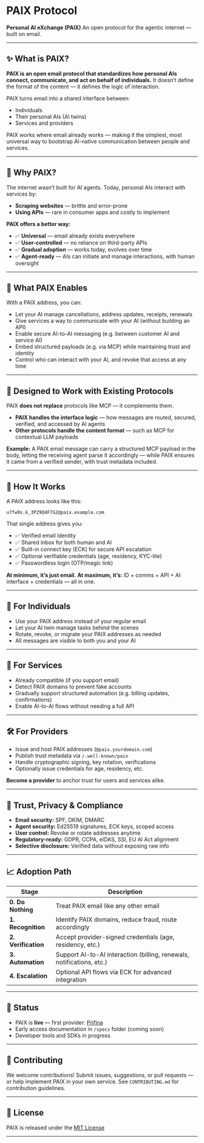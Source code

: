 # PAIX Protocol

**Personal AI eXchange (PAIX)**
An open protocol for the agentic internet — built on email.

---

## ✨ What is PAIX?

**PAIX is an open email protocol that standardizes how personal AIs connect, communicate, and act on behalf of individuals.**
It doesn’t define the format of the content — it defines the logic of interaction.

PAIX turns email into a shared interface between:

* Individuals
* Their personal AIs (AI twins)
* Services and providers

PAIX works where email already works — making it the simplest, most universal way to bootstrap AI-native communication between people and services.

---

## 🧠 Why PAIX?

The internet wasn’t built for AI agents. Today, personal AIs interact with services by:

* **Scraping websites** — brittle and error-prone
* **Using APIs** — rare in consumer apps and costly to implement

**PAIX offers a better way:**

* ✅ **Universal** — email already exists everywhere
* ✅ **User-controlled** — no reliance on third-party APIs
* ✅ **Gradual adoption** — works today, evolves over time
* ✅ **Agent-ready** — AIs can initiate and manage interactions, with human oversight

---

## 🔌 What PAIX Enables

With a PAIX address, you can:

* Let your AI manage cancellations, address updates, receipts, renewals
* Give services a way to communicate with your AI (without building an API)
* Enable secure AI-to-AI messaging (e.g. between customer AI and service AI)
* Embed structured payloads (e.g. via MCP) while maintaining trust and identity
* Control who can interact with your AI, and revoke that access at any time

---

## 🔁 Designed to Work with Existing Protocols

PAIX **does not replace** protocols like MCP — it complements them.

* **PAIX handles the interface logic** — how messages are routed, secured, verified, and accessed by AI agents
* **Other protocols handle the content format** — such as MCP for contextual LLM payloads

**Example:**
A PAIX email message can carry a structured MCP payload in the body, letting the receiving agent parse it accordingly — while PAIX ensures it came from a verified sender, with trust metadata included.

---

## 🧱 How It Works

A PAIX address looks like this:

```
u7fw9s.k_3PZ9Q4F7G2@paix.example.com
```

That single address gives you:

* ✅ Verified email identity
* ✅ Shared inbox for both human and AI
* ✅ Built-in connect key (ECK) for secure API escalation
* ✅ Optional verifiable credentials (age, residency, KYC-lite)
* ✅ Passwordless login (OTP/magic link)

**At minimum, it’s just email.**
**At maximum, it’s:** ID + comms + API + AI interface + credentials — all in one.

---

## 👤 For Individuals

* Use your PAIX address instead of your regular email
* Let your AI twin manage tasks behind the scenes
* Rotate, revoke, or migrate your PAIX addresses as needed
* All messages are visible to both you and your AI

---

## 🏢 For Services

* Already compatible (if you support email)
* Detect PAIX domains to prevent fake accounts
* Gradually support structured automation (e.g. billing updates, confirmations)
* Enable AI-to-AI flows without needing a full API

---

## 🛠️ For Providers

* Issue and host PAIX addresses (`@paix.yourdomain.com`)
* Publish trust metadata via `/.well-known/paix`
* Handle cryptographic signing, key rotation, verifications
* Optionally issue credentials for age, residency, etc.

**Become a provider** to anchor trust for users and services alike.

---

## 🔐 Trust, Privacy & Compliance

* **Email security:** SPF, DKIM, DMARC
* **Agent security:** Ed25519 signatures, ECK keys, scoped access
* **User control:** Revoke or rotate addresses anytime
* **Regulatory-ready:** GDPR, CCPA, eIDAS, SSI, EU AI Act alignment
* **Selective disclosure:** Verified data without exposing raw info

---

## 📈 Adoption Path

| Stage               | Description                                                           |
| ------------------- | --------------------------------------------------------------------- |
| **0. Do Nothing**   | Treat PAIX email like any other email                                 |
| **1. Recognition**  | Identify PAIX domains, reduce fraud, route accordingly                |
| **2. Verification** | Accept provider-signed credentials (age, residency, etc.)             |
| **3. Automation**   | Support AI-to-AI interaction (billing, renewals, notifications, etc.) |
| **4. Escalation**   | Optional API flows via ECK for advanced integration                   |

---

## 🚀 Status

* PAIX is **live** — first provider: [Prifina](https://www.prifina.com)
* Early access documentation in `/specs` folder (coming soon)
* Developer tools and SDKs in progress

---

## 🤝 Contributing

We welcome contributions!
Submit issues, suggestions, or pull requests — or help implement PAIX in your own service.
See `CONTRIBUTING.md` for contribution guidelines.

---

## 📄 License

PAIX is released under the [MIT License](./LICENSE)

---
